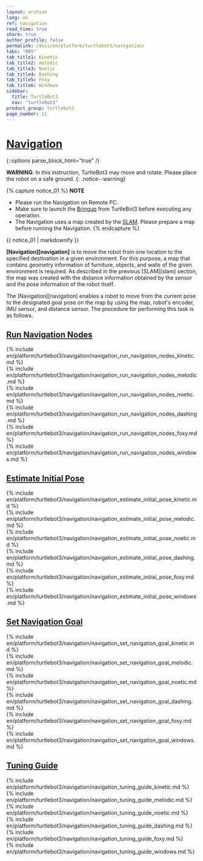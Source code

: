 ```yaml
---
layout: archive
lang: en
ref: navigation
read_time: true
share: true
author_profile: false
permalink: /docs/en/platform/turtlebot3/navigation/
tabs: "ROS"
tab_title1: Kinetic
tab_title2: melodic
tab_title3: Noetic
tab_title4: Dashing
tab_title5: Foxy
tab_title6: Windows
sidebar:
  title: TurtleBot3
  nav: "turtlebot3"
product_group: turtlebot3
page_number: 11
---
```


<div style="counter-reset: h1 4"></div>

# [Navigation](#navigation)

{::options parse_block_html="true" /}

<!-- Common Intro -->
**WARNING**: In this instruction, TurtleBot3 may move and rotate. Please place the robot on a safe ground.
{: .notice--warning}

{% capture notice_01 %}
**NOTE**
- Please run the Navigation on Remote PC.
- Make sure to launch the [Bringup](/docs/en/platform/turtlebot3/bringup/) from TurtleBot3 before executing any operation.
- The Navigation uses a map created by the [SLAM](/docs/en/platform/turtlebot3/slam/). Please prepare a map before running the Navigation.
{% endcapture %}
<div class="notice--info">{{ notice_01 | markdownify }}</div>

**[Navigation][navigation]** is to move the robot from one location to the specified destination in a given environment. For this purpose, a map that contains geometry information of furniture, objects, and walls of the given environment is required. As described in the previous [SLAM][slam] section, the map was created with the distance information obtained by the sensor and the pose information of the robot itself.

The [Navigation][navigation] enables a robot to move from the current pose to the designated goal pose on the map by using the map, robot's encoder, IMU sensor, and distance sensor. The procedure for performing this task is as follows.

## [Run Navigation Nodes](#run-navigation-nodes)

<section data-id="{{ page.tab_title1 }}" class="tab_contents">
{% include en/platform/turtlebot3/navigation/navigation_run_navigation_nodes_kinetic.md %}
</section>

<section data-id="{{ page.tab_title2 }}" class="tab_contents">
{% include en/platform/turtlebot3/navigation/navigation_run_navigation_nodes_melodic.md %}
</section>

<section data-id="{{ page.tab_title3 }}" class="tab_contents">
{% include en/platform/turtlebot3/navigation/navigation_run_navigation_nodes_noetic.md %}
</section>

<section data-id="{{ page.tab_title4 }}" class="tab_contents">
{% include en/platform/turtlebot3/navigation/navigation_run_navigation_nodes_dashing.md %}
</section>

<section data-id="{{ page.tab_title5 }}" class="tab_contents">
{% include en/platform/turtlebot3/navigation/navigation_run_navigation_nodes_foxy.md %}
</section>

<section data-id="{{ page.tab_title6 }}" class="tab_contents">
{% include en/platform/turtlebot3/navigation/navigation_run_navigation_nodes_windows.md %}
</section> 


## [Estimate Initial Pose](#estimate-initial-pose)


<section data-id="{{ page.tab_title1 }}" class="tab_contents">
{% include en/platform/turtlebot3/navigation/navigation_estimate_initial_pose_kinetic.md %}
</section>

<section data-id="{{ page.tab_title2 }}" class="tab_contents">
{% include en/platform/turtlebot3/navigation/navigation_estimate_initial_pose_melodic.md %}
</section>

<section data-id="{{ page.tab_title3 }}" class="tab_contents">
{% include en/platform/turtlebot3/navigation/navigation_estimate_initial_pose_noetic.md %}
</section>

<section data-id="{{ page.tab_title4 }}" class="tab_contents">
{% include en/platform/turtlebot3/navigation/navigation_estimate_initial_pose_dashing.md %}
</section>

<section data-id="{{ page.tab_title5 }}" class="tab_contents">
{% include en/platform/turtlebot3/navigation/navigation_estimate_initial_pose_foxy.md %}
</section>

<section data-id="{{ page.tab_title6 }}" class="tab_contents">
{% include en/platform/turtlebot3/navigation/navigation_estimate_initial_pose_windows.md %}
</section> 


## [Set Navigation Goal](#set-navigation-goal)


<section data-id="{{ page.tab_title1 }}" class="tab_contents">
{% include en/platform/turtlebot3/navigation/navigation_set_navigation_goal_kinetic.md %}
</section>

<section data-id="{{ page.tab_title2 }}" class="tab_contents">
{% include en/platform/turtlebot3/navigation/navigation_set_navigation_goal_melodic.md %}
</section>

<section data-id="{{ page.tab_title3 }}" class="tab_contents">
{% include en/platform/turtlebot3/navigation/navigation_set_navigation_goal_noetic.md %}
</section>

<section data-id="{{ page.tab_title4 }}" class="tab_contents">
{% include en/platform/turtlebot3/navigation/navigation_set_navigation_goal_dashing.md %}
</section>

<section data-id="{{ page.tab_title5 }}" class="tab_contents">
{% include en/platform/turtlebot3/navigation/navigation_set_navigation_goal_foxy.md %}
</section>

<section data-id="{{ page.tab_title6 }}" class="tab_contents">
{% include en/platform/turtlebot3/navigation/navigation_set_navigation_goal_windows.md %}
</section> 

## [Tuning Guide](#tuning-guide)


<section data-id="{{ page.tab_title1 }}" class="tab_contents">
{% include en/platform/turtlebot3/navigation/navigation_tuning_guide_kinetic.md %}
</section>

<section data-id="{{ page.tab_title2 }}" class="tab_contents">
{% include en/platform/turtlebot3/navigation/navigation_tuning_guide_melodic.md %}
</section>

<section data-id="{{ page.tab_title3 }}" class="tab_contents">
{% include en/platform/turtlebot3/navigation/navigation_tuning_guide_noetic.md %}
</section>

<section data-id="{{ page.tab_title4 }}" class="tab_contents">
{% include en/platform/turtlebot3/navigation/navigation_tuning_guide_dashing.md %}
</section>

<section data-id="{{ page.tab_title5 }}" class="tab_contents">
{% include en/platform/turtlebot3/navigation/navigation_tuning_guide_foxy.md %}
</section>

<section data-id="{{ page.tab_title6 }}" class="tab_contents">
{% include en/platform/turtlebot3/navigation/navigation_tuning_guide_windows.md %}
</section> 
